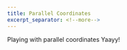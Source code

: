 ```yaml
---
title: Parallel Coordinates
excerpt_separator: <!--more-->
---
```


<p class="lead">Playing with parallel coordinates Yaayy!</p>

<!--more-->

<!-- ######## Parallel code snipet-->
<script src="https://ajax.googleapis.com/ajax/libs/jquery/1.11.3/jquery.min.js"></script>
<script src="/assets/js/d3.js" charset="utf-8"></script>
<script src="/assets/js/parallel_coordinates.js" charset="utf-8"></script>
<script src="https://cdn.plot.ly/plotly-latest.min.js"></script>
<link rel="stylesheet" href="/assets/css/parallel_coordinates.css">

<div id="mainContainer" style="width: 1000px;">
  <div id="chartContainer1" style="margin-left: -100px;"></div>
  <div id="wrapper" style="clear:both;">
      <div id="first-div" style="margin-left: -100px;">
        <div id="label" style="width: 250px; height: 200px;"></div>
      </div>
      <div id="second-div" >
        <div id="myDiv" style="width: 750px; height: 300px; margin-right: 75px"></div>
      </div>
  </div>
</div>

<script>
basic_parallel_coordinates("/assets/data/data.csv");
</script>
<!-- ######## Parallel code snipet-->

